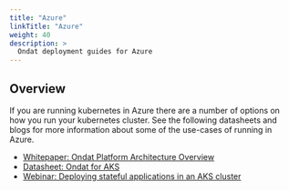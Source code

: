 ```yaml
---
title: "Azure"
linkTitle: "Azure"
weight: 40
description: >
  Ondat deployment guides for Azure
---
```


## Overview

If you are running kubernetes in Azure there are a number of options on how you run your kubernetes cluster.  See the following datasheets and blogs for more information about some of the use-cases of running in Azure.

* [Whitepaper: Ondat Platform Architecture Overview](https://3402546.fs1.hubspotusercontent-na1.net/hubfs/3402546/Ondat%20-%20Platform%20Architecture.pdf)
* [Datasheet: Ondat for AKS](https://www.ondat.io/datasheets/ondat-aks)
* [Webinar: Deploying stateful applications in an AKS cluster](https://www.ondat.io/webinars/deploying-stateful-applications-in-a-microsoft-aks-cluster-using-ondat)
